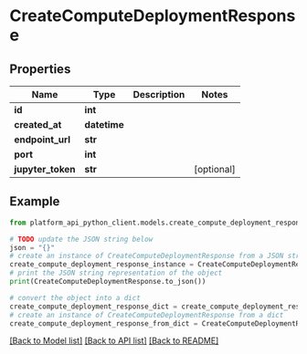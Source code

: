 # CreateComputeDeploymentResponse


## Properties

Name | Type | Description | Notes
------------ | ------------- | ------------- | -------------
**id** | **int** |  | 
**created_at** | **datetime** |  | 
**endpoint_url** | **str** |  | 
**port** | **int** |  | 
**jupyter_token** | **str** |  | [optional] 

## Example

```python
from platform_api_python_client.models.create_compute_deployment_response import CreateComputeDeploymentResponse

# TODO update the JSON string below
json = "{}"
# create an instance of CreateComputeDeploymentResponse from a JSON string
create_compute_deployment_response_instance = CreateComputeDeploymentResponse.from_json(json)
# print the JSON string representation of the object
print(CreateComputeDeploymentResponse.to_json())

# convert the object into a dict
create_compute_deployment_response_dict = create_compute_deployment_response_instance.to_dict()
# create an instance of CreateComputeDeploymentResponse from a dict
create_compute_deployment_response_from_dict = CreateComputeDeploymentResponse.from_dict(create_compute_deployment_response_dict)
```
[[Back to Model list]](../README.md#documentation-for-models) [[Back to API list]](../README.md#documentation-for-api-endpoints) [[Back to README]](../README.md)



